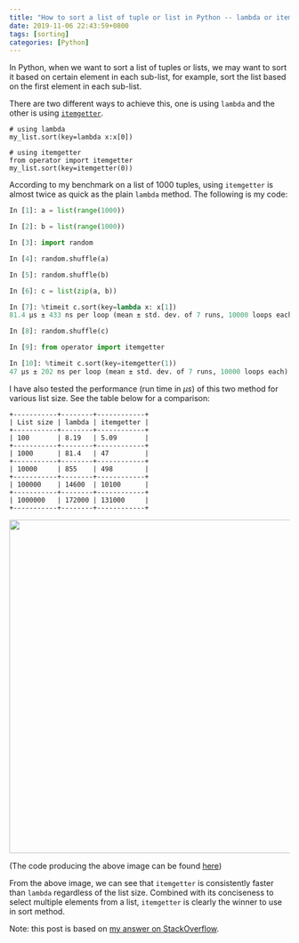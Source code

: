 ```yaml
---
title: "How to sort a list of tuple or list in Python -- lambda or itemgetter?"
date: 2019-11-06 22:43:59+0800
tags: [sorting]
categories: [Python]
---
```


In Python, when we want to sort a list of tuples or lists, we may want to sort
it based on certain element in each sub-list, for example, sort the list based
on the first element in each sub-list.

<!--more-->

There are two different ways to achieve this, one is using `lambda` and the
other is using
[`itemgetter`](https://docs.python.org/3/library/operator.html#operator.itemgetter).

```
# using lambda
my_list.sort(key=lambda x:x[0])

# using itemgetter
from operator import itemgetter
my_list.sort(key=itemgetter(0))
```

According to my benchmark on a list of 1000 tuples, using `itemgetter` is
almost twice as quick as the plain `lambda` method. The following is my code:

```python
In [1]: a = list(range(1000))

In [2]: b = list(range(1000))

In [3]: import random

In [4]: random.shuffle(a)

In [5]: random.shuffle(b)

In [6]: c = list(zip(a, b))

In [7]: %timeit c.sort(key=lambda x: x[1])
81.4 µs ± 433 ns per loop (mean ± std. dev. of 7 runs, 10000 loops each)

In [8]: random.shuffle(c)

In [9]: from operator import itemgetter

In [10]: %timeit c.sort(key=itemgetter(1))
47 µs ± 202 ns per loop (mean ± std. dev. of 7 runs, 10000 loops each)
```

I have also tested the performance (run time in $µs$) of this two method for
various list size. See the table below for a comparison:

```
+-----------+--------+------------+
| List size | lambda | itemgetter |
+-----------+--------+------------+
| 100       | 8.19   | 5.09       |
+-----------+--------+------------+
| 1000      | 81.4   | 47         |
+-----------+--------+------------+
| 10000     | 855    | 498        |
+-----------+--------+------------+
| 100000    | 14600  | 10100      |
+-----------+--------+------------+
| 1000000   | 172000 | 131000     |
+-----------+--------+------------+
```

<p align="center">
<img src="https://blog-resource-1257868508.file.myqcloud.com/Xnip2019-11-06_23-56-44.jpg" width="600">
</p>

(The code producing the above image can be found [here](https://gist.github.com/jdhao/5569afa7efc13abf75a5baf18e7c29d6))

From the above image, we can see that `itemgetter` is consistently faster than
`lambda` regardless of the list size. Combined with its conciseness to select
multiple elements from a list, `itemgetter` is clearly the winner to use in
sort method.

Note: this post is based on [my answer on StackOverflow](https://stackoverflow.com/a/53828002/6064933).
